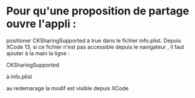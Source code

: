 #  Pour qu'une proposition de partage ouvre l'appli :

positioner CKSharingSupported à true dans le fichier info.plist.
Depuis XCode 13, si ce fichier n'est pas accessible depuis le navigateur , il faut ajouter à la main la ligne :

<key>CKSharingSupported</key> <true/>

à info.plist

au redemarage la modif est visible depuis XCode
